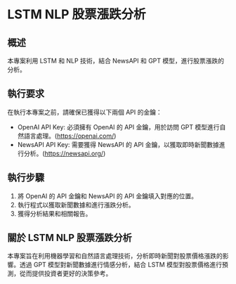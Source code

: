 # LSTM NLP 股票漲跌分析

## 概述

本專案利用 LSTM 和 NLP 技術，結合 NewsAPI 和 GPT 模型，進行股票漲跌的分析。

## 執行要求

在執行本專案之前，請確保已獲得以下兩個 API 的金鑰：

- OpenAI API Key: 必須擁有 OpenAI 的 API 金鑰，用於訪問 GPT 模型進行自然語言處理。(https://openai.com/)
- NewsAPI API Key: 需要獲得 NewsAPI 的 API 金鑰，以獲取即時新聞數據進行分析。(https://newsapi.org/)

## 執行步驟

1. 將 OpenAI 的 API 金鑰和 NewsAPI 的 API 金鑰填入對應的位置。
2. 執行程式以獲取新聞數據和進行漲跌分析。
3. 獲得分析結果和相關報告。

## 關於 LSTM NLP 股票漲跌分析

本專案旨在利用機器學習和自然語言處理技術，分析即時新聞對股票價格漲跌的影響。透過 GPT 模型對新聞數據進行情感分析，結合 LSTM 模型對股票價格進行預測，從而提供投資者更好的決策參考。


